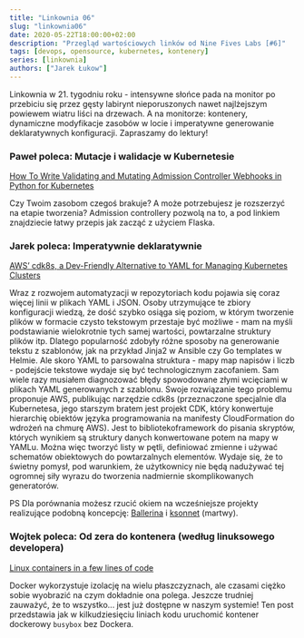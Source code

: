 ```yaml
---
title: "Linkownia 06"
slug: "linkownia06"
date: 2020-05-22T18:00:00+02:00
description: "Przegląd wartościowych linków od Nine Fives Labs [#6]"
tags: [devops, opensource, kubernetes, kontenery]
series: [linkownia]
authors: ["Jarek Łukow"]
---
```


Linkownia w 21. tygodniu roku - intensywne słońce pada na monitor po przebiciu się przez gęsty labirynt nieporuszonych nawet najlżejszym powiewem wiatru liści na drzewach. A na monitorze: kontenery, dynamiczne modyfikacje zasobów w locie i imperatywne generowanie deklaratywnych konfiguracji. Zapraszamy do lektury!
<!--more-->

### Paweł poleca: Mutacje i walidacje w Kubernetesie

[How To Write Validating and Mutating Admission Controller Webhooks in Python for Kubernetes](https://medium.com/analytics-vidhya/how-to-write-validating-and-mutating-admission-controller-webhooks-in-python-for-kubernetes-1e27862cb798)

Czy Twoim zasobom czegoś brakuje? A może potrzebujesz je rozszerzyć na etapie tworzenia? Admission controllery pozwolą na to, a pod linkiem znajdziecie łatwy przepis jak zacząć z użyciem Flaska.

### Jarek poleca: Imperatywnie deklaratywnie

[AWS’ cdk8s, a Dev-Friendly Alternative to YAML for Managing Kubernetes Clusters](https://thenewstack.io/aws-cdk8s-a-dev-friendly-alternative-to-yaml-for-managing-kubernetes-clusters/)

Wraz z rozwojem automatyzacji w repozytoriach kodu pojawia się coraz więcej linii w plikach YAML i JSON.
Osoby utrzymujące te zbiory konfiguracji wiedzą, że dość szybko osiąga się poziom, w którym tworzenie plików w formacie czysto tekstowym przestaje być możliwe - mam na myśli podstawianie wielokrotnie tych samej wartości, powtarzalne struktury plików itp.
Dlatego popularność zdobyły różne sposoby na generowanie tekstu z szablonów, jak na przykład Jinja2 w Ansible czy Go templates w Helmie.
Ale skoro YAML to parsowalna struktura - mapy map napisów i liczb - podejście tekstowe wydaje się być technologicznym zacofaniem.
Sam wiele razy musiałem diagnozować błędy spowodowane złymi wcięciami w plikach YAML generowanych z szablonu.
Swoje rozwiązanie tego problemu proponuje AWS, publikując narzędzie cdk8s (przeznaczone specjalnie dla Kubernetesa, jego starszym bratem jest projekt CDK, który konwertuje hierarchię obiektów języka programowania na manifesty CloudFormation do wdrożeń na chmurę AWS).
Jest to bibliotekoframework do pisania skryptów, których wynikiem są struktury danych konwertowane potem na mapy w YAMLu.
Można więc tworzyć listy w pętli, definiować zmienne i używać schematów obiektowych do powtarzalnych elementów.
Wydaje się, że to świetny pomysł, pod warunkiem, że użytkownicy nie będą nadużywać tej ogromnej siły wyrazu do tworzenia nadmiernie skomplikowanych generatorów.

PS Dla porównania możesz rzucić okiem na wcześniejsze projekty realizujące podobną koncepcję: [Ballerina](https://ballerina.io/) i [ksonnet](https://github.com/ksonnet/ksonnet/blob/master/docs/concepts.md) (martwy).

### Wojtek poleca: Od zera do kontenera (według linuksowego developera)

[Linux containers in a few lines of code](https://zserge.com/posts/containers/)

Docker wykorzystuje izolację na wielu płaszczyznach, ale czasami ciężko sobie wyobrazić na czym dokładnie ona polega. Jeszcze trudniej zauważyć, że to wszystko... jest już dostępne w naszym systemie!
Ten post przedstawia jak w kilkudziesięciu liniach kodu uruchomić kontener dockerowy `busybox` bez Dockera.
